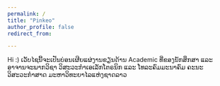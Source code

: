 ```yaml
---
permalink: /
title: "Pinkeo"
author_profile: false
redirect_from: 

---
```

Hi :)
ເວັບໄຊນີ້ຈະເປັນບ່ອນເຜີຍແຜ່ງານຂຽນດ້ານ Academic ທີ່ຂອງນັກສຶກສາ ແລະ ອາຈານຈະພາກວິຊາ ວິສະວະກຳເອເລັກໂຕຣນິກ ແລະ ໂທລະຄົມມະນາຄົມ ຄະນະວິສະວະກຳສາດ ມະຫາວິທະຍາໄລແຫ່ງຊາດລາວ
